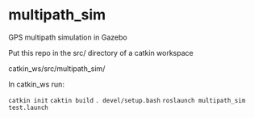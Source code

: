 # multipath_sim
GPS multipath simulation in Gazebo

Put this repo in the src/ directory of a catkin workspace

catkin_ws/src/multipath_sim/

In catkin_ws run: 

`catkin init`
`caktin build`
`. devel/setup.bash`
`roslaunch multipath_sim test.launch`
